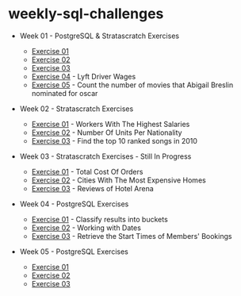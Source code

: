 # weekly-sql-challenges

- Week 01 - PostgreSQL & Stratascratch Exercises
    - [Exercise 01](https://pgexercises.com/questions/basic/where.html)
    - [Exercise 02](https://pgexercises.com/questions/basic/where3.html)
    - [Exercise 03](https://pgexercises.com/questions/basic/where4.html)
    - [Exercise 04](https://platform.stratascratch.com/coding/10003-lyft-driver-wages?code_type=1) - Lyft Driver Wages
    - [Exercise 05](https://platform.stratascratch.com/coding/10128-count-the-number-of-movies-that-abigail-breslin-nominated-for-oscar?code_type=1) - Count the number of movies that Abigail Breslin nominated for oscar

- Week 02 - Stratascratch Exercises
    - [Exercise 01](https://platform.stratascratch.com/coding/10353-workers-with-the-highest-salaries?code_type=1) - Workers With The Highest Salaries
    - [Exercise 02](https://platform.stratascratch.com/coding/10156-number-of-units-per-nationality?code_type=1) - Number Of Units Per Nationality
    - [Exercise 03](https://platform.stratascratch.com/coding/9650-find-the-top-10-ranked-songs-in-2010?code_type=1) - Find the top 10 ranked songs in 2010

- Week 03 - Stratascratch Exercises - Still In Progress
    - [Exercise 01](https://platform.stratascratch.com/coding/10183-total-cost-of-orders?code_type=1) - Total Cost Of Orders
    - [Exercise 02](https://platform.stratascratch.com/coding/10315-cities-with-the-most-expensive-homes?code_type=1) - Cities With The Most Expensive Homes
    - [Exercise 03](https://platform.stratascratch.com/coding/10166-reviews-of-hotel-arena?code_type=1) - Reviews of Hotel Arena

- Week 04 - PostgreSQL Exercises
    - [Exercise 01](https://pgexercises.com/questions/basic/classify.html) - Classify results into buckets
    - [Exercise 02](https://pgexercises.com/questions/basic/date.html) - Working with Dates
    - [Exercise 03](https://pgexercises.com/questions/joins/simplejoin.html) - Retrieve the Start Times of Members' Bookings

- Week 05 - PostgreSQL Exercises
    - [Exercise 01](https://pgexercises.com/questions/aggregates/count2.html)
    - [Exercise 02](https://pgexercises.com/questions/aggregates/count3.html)
    - [Exercise 03](https://pgexercises.com/questions/aggregates/fachours1a.html)